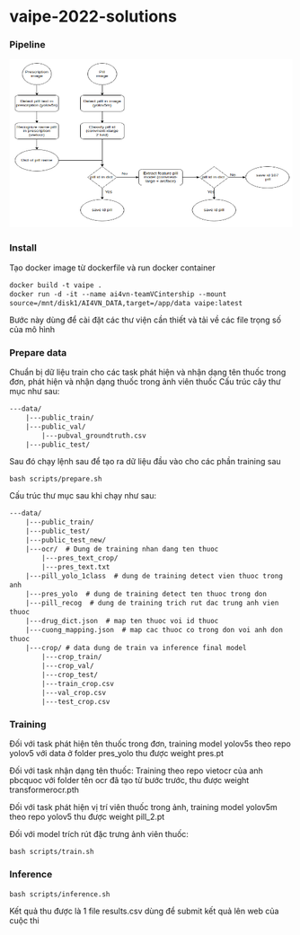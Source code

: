 # vaipe-2022-solutions
### Pipeline
<!--
![](assets/zz.png)
![](assets/zz.png)
-->

<div align=center>
<img src="assets/zz.png" width="800" height="300" />
</div>

###  Install
Tạo docker image từ dockerfile và run docker container
```shell
docker build -t vaipe .
docker run -d -it --name ai4vn-teamVCintership --mount source=/mnt/disk1/AI4VN_DATA,target=/app/data vaipe:latest
```

Bước này dùng để cài đặt các thư viện cần thiết và tải về các file trọng số của mô hình

###  Prepare data
Chuẩn bị dữ liệu train cho các task phát hiện và nhận dạng tên thuốc trong đơn, phát hiện và nhận dạng thuốc trong ảnh viên thuốc
Cấu trúc cây thư mục như sau:
```shell
---data/
    |---public_train/
    |---public_val/
        |---pubval_groundtruth.csv
    |---public_test/    
```
Sau đó chạy lệnh sau để tạo ra dữ liệu đầu vào cho các phần training sau
```shell
bash scripts/prepare.sh
```
Cấu trúc thư mục sau khi chạy như sau:
```shell
---data/
    |---public_train/
    |---public_test/
    |---public_test_new/
    |---ocr/  # Dung de training nhan dang ten thuoc
        |---pres_text_crop/
        |---pres_text.txt 
    |---pill_yolo_1class  # dung de training detect vien thuoc trong anh
    |---pres_yolo  # dung de training detect ten thuoc trong don
    |---pill_recog  # dung de training trich rut dac trung anh vien thuoc
    |---drug_dict.json  # map ten thuoc voi id thuoc
    |---cuong_mapping.json  # map cac thuoc co trong don voi anh don thuoc
    |---crop/ # data dung de train va inference final model
        |---crop_train/
        |---crop_val/
        |---crop_test/
        |---train_crop.csv
        |---val_crop.csv
        |---test_crop.csv
```
###  Training
Đối với task phát hiện tên thuốc trong đơn, training model yolov5s theo repo yolov5 với data ở folder pres_yolo thu được weight pres.pt

Đối với task nhận dạng tên thuốc: Training theo repo vietocr của anh pbcquoc với folder tên ocr đã tạo từ bước trước, thu được weight transformerocr.pth

Đối với task phát hiện vị trí viên thuốc trong ảnh, training model yolov5m theo repo yolov5 thu được weight pill_2.pt

Đối với model trích rút đặc trưng ảnh viên thuốc:
```shell
bash scripts/train.sh
```
###  Inference
```shell
bash scripts/inference.sh
```
Kết quả thu được là 1 file results.csv dùng để submit kết quả lên web của cuộc thi
